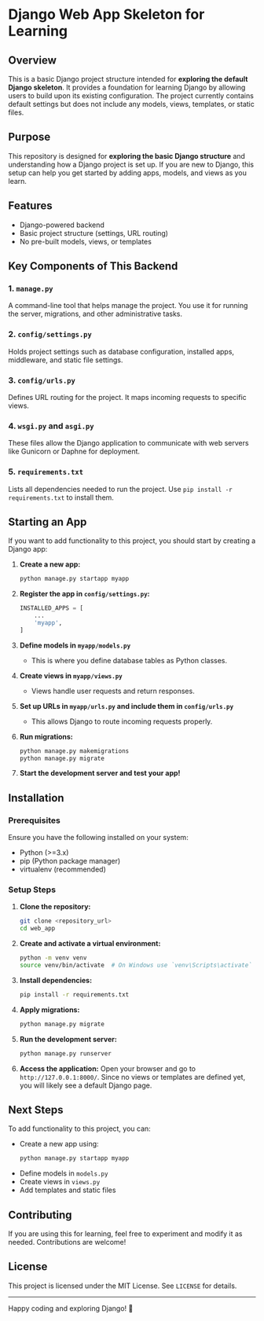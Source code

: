 # Django Web App Skeleton for Learning

## Overview
This is a basic Django project structure intended for **exploring the default Django skeleton**. It provides a foundation for learning Django by allowing users to build upon its existing configuration. The project currently contains default settings but does not include any models, views, templates, or static files.

## Purpose
This repository is designed for **exploring the basic Django structure** and understanding how a Django project is set up. If you are new to Django, this setup can help you get started by adding apps, models, and views as you learn.

## Features
- Django-powered backend
- Basic project structure (settings, URL routing)
- No pre-built models, views, or templates

## Key Components of This Backend
### 1. `manage.py`
A command-line tool that helps manage the project. You use it for running the server, migrations, and other administrative tasks.

### 2. `config/settings.py`
Holds project settings such as database configuration, installed apps, middleware, and static file settings.

### 3. `config/urls.py`
Defines URL routing for the project. It maps incoming requests to specific views.

### 4. `wsgi.py` and `asgi.py`
These files allow the Django application to communicate with web servers like Gunicorn or Daphne for deployment.

### 5. `requirements.txt`
Lists all dependencies needed to run the project. Use `pip install -r requirements.txt` to install them.

## Starting an App
If you want to add functionality to this project, you should start by creating a Django app:
1. **Create a new app:**
   ```bash
   python manage.py startapp myapp
   ```
2. **Register the app in `config/settings.py`:**
   ```python
   INSTALLED_APPS = [
       ...
       'myapp',
   ]
   ```
3. **Define models in `myapp/models.py`**
   - This is where you define database tables as Python classes.

4. **Create views in `myapp/views.py`**
   - Views handle user requests and return responses.

5. **Set up URLs in `myapp/urls.py` and include them in `config/urls.py`**
   - This allows Django to route incoming requests properly.

6. **Run migrations:**
   ```bash
   python manage.py makemigrations
   python manage.py migrate
   ```

7. **Start the development server and test your app!**

## Installation
### Prerequisites
Ensure you have the following installed on your system:
- Python (>=3.x)
- pip (Python package manager)
- virtualenv (recommended)

### Setup Steps
1. **Clone the repository:**
   ```bash
   git clone <repository_url>
   cd web_app
   ```
2. **Create and activate a virtual environment:**
   ```bash
   python -m venv venv
   source venv/bin/activate  # On Windows use `venv\Scripts\activate`
   ```
3. **Install dependencies:**
   ```bash
   pip install -r requirements.txt
   ```
4. **Apply migrations:**
   ```bash
   python manage.py migrate
   ```
5. **Run the development server:**
   ```bash
   python manage.py runserver
   ```
6. **Access the application:**
   Open your browser and go to `http://127.0.0.1:8000/`.
   Since no views or templates are defined yet, you will likely see a default Django page.

## Next Steps
To add functionality to this project, you can:
- Create a new app using:
  ```bash
  python manage.py startapp myapp
  ```
- Define models in `models.py`
- Create views in `views.py`
- Add templates and static files

## Contributing
If you are using this for learning, feel free to experiment and modify it as needed. Contributions are welcome!

## License
This project is licensed under the MIT License. See `LICENSE` for details.

---

Happy coding and exploring Django! 🚀





